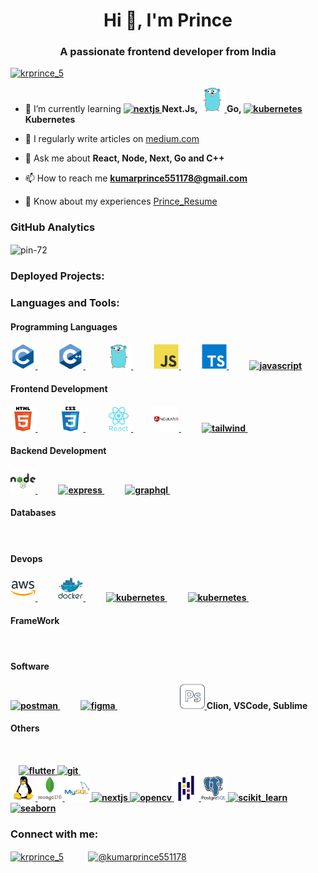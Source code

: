<h1 align="center">Hi 👋, I'm Prince</h1>
<h3 align="center">A passionate frontend developer from India</h3>

<p align="left"> <a href="https://twitter.com/krprince_5" target="blank"><img src="https://img.shields.io/twitter/follow/krprince_5?logo=twitter&style=for-the-badge" alt="krprince_5" /></a> </p>

- 🌱 I’m currently learning **<a href="https://nextjs.org/" target="_blank" rel="noreferrer"> <img src="https://asset.brandfetch.io/id2alue-rx/iduLChSb1a.jpeg" alt="nextjs" width="40" height="40"/> </a> Next.Js, <a href="https://golang.org" target="_blank" rel="noreferrer"> <img src="https://raw.githubusercontent.com/devicons/devicon/master/icons/go/go-original.svg" alt="go" width="40" height="40"/> </a> Go, <a href="https://kubernetes.io" target="_blank" rel="noreferrer"> <img src="https://www.vectorlogo.zone/logos/kubernetes/kubernetes-icon.svg" alt="kubernetes" width="40" height="40"/> </a>Kubernetes**

- 📝 I regularly write articles on [medium.com](https://medium.com/@kumarprince551178)

- 💬 Ask me about **React, Node, Next, Go and C++**

- 📫 How to reach me **kumarprince551178@gmail.com**

- 📄 Know about my experiences [Prince_Resume](https://drive.google.com/file/d/10MUCtu8fKcq6JSo5g-d8K6HkHj3VD7Ff/view?usp=drive_link)

### GitHub Analytics
<p><img align="center" src="https://github-readme-stats.vercel.app/api/top-langs?username=ping-72&show_icons=true&locale=en&layout=compact" alt="pin-72" /></p>

<!-- BLOG-POST-LIST:START -->
<!-- BLOG-POST-LIST:END -->



<h3 align="left">Deployed Projects:</h3>



<h3 align="left">Languages and Tools:</h3>

<h4 align="left">Programming Languages<h4>
<a href="https://www.cprogramming.com/" target="_blank" rel="noreferrer"> <img src="https://raw.githubusercontent.com/devicons/devicon/master/icons/c/c-original.svg" alt="c" width="40" height="40"/> </a> 
&nbsp&nbsp&nbsp&nbsp&nbsp&nbsp&nbsp&nbsp&nbsp
<a href="https://www.w3schools.com/cpp/" target="_blank" rel="noreferrer"> <img src="https://raw.githubusercontent.com/devicons/devicon/master/icons/cplusplus/cplusplus-original.svg" alt="cplusplus" width="40" height="40"/> </a>
&nbsp&nbsp&nbsp&nbsp&nbsp&nbsp&nbsp&nbsp&nbsp
<a href="https://golang.org" target="_blank" rel="noreferrer"> <img src="https://raw.githubusercontent.com/devicons/devicon/master/icons/go/go-original.svg" alt="go" width="40" height="40"/> </a>
&nbsp&nbsp&nbsp&nbsp&nbsp&nbsp&nbsp&nbsp&nbsp
<a href="https://developer.mozilla.org/en-US/docs/Web/JavaScript" target="_blank" rel="noreferrer"> <img src="https://raw.githubusercontent.com/devicons/devicon/master/icons/javascript/javascript-original.svg" alt="javascript" width="40" height="40"/> </a> 
&nbsp&nbsp&nbsp&nbsp&nbsp&nbsp&nbsp&nbsp&nbsp
<a href="https://www.typescriptlang.org/" target="_blank" rel="noreferrer"> <img src="https://raw.githubusercontent.com/devicons/devicon/master/icons/typescript/typescript-original.svg" alt="typescript" width="40" height="40"/> </a> 
&nbsp&nbsp&nbsp&nbsp&nbsp&nbsp&nbsp&nbsp&nbsp
<a href="https://developer.mozilla.org/en-US/docs/Web/JavaScript" target="_blank" rel="noreferrer"> <img src="https://upload.wikimedia.org/wikipedia/commons/thumb/c/c3/Python-logo-notext.svg/1869px-Python-logo-notext.svg.png" alt="javascript" width="40" height="40"/> </a> 

  
<h4 align="left">Frontend Development<h4>
<a href="https://www.w3.org/html/" target="_blank" rel="noreferrer"> <img src="https://raw.githubusercontent.com/devicons/devicon/master/icons/html5/html5-original-wordmark.svg" alt="html5" width="40" height="40"/> </a> 
&nbsp&nbsp&nbsp&nbsp&nbsp&nbsp&nbsp&nbsp&nbsp
 <a href="https://www.w3schools.com/css/" target="_blank" rel="noreferrer"> <img src="https://raw.githubusercontent.com/devicons/devicon/master/icons/css3/css3-original-wordmark.svg" alt="css3" width="40" height="40"/> </a> 
&nbsp&nbsp&nbsp&nbsp&nbsp&nbsp&nbsp&nbsp&nbsp
<a href="https://reactjs.org/" target="_blank" rel="noreferrer"> <img src="https://raw.githubusercontent.com/devicons/devicon/master/icons/react/react-original-wordmark.svg" alt="react" width="40" height="40"/> </a> 
&nbsp&nbsp&nbsp&nbsp&nbsp&nbsp&nbsp&nbsp&nbsp
<a href="https://angular.io" target="_blank" rel="noreferrer"> <img src="https://raw.githubusercontent.com/devicons/devicon/master/icons/angularjs/angularjs-original-wordmark.svg" alt="angularjs" width="40" height="40"/> </a>
&nbsp&nbsp&nbsp&nbsp&nbsp&nbsp&nbsp&nbsp&nbsp
<a href="https://tailwindcss.com/" target="_blank" rel="noreferrer"> <img src="https://www.vectorlogo.zone/logos/tailwindcss/tailwindcss-icon.svg" alt="tailwind" width="40" height="40"/> </a>
&nbsp&nbsp&nbsp&nbsp&nbsp&nbsp&nbsp&nbsp&nbsp


<h4 align="left">Backend Development<h4>
<a href="https://nodejs.org" target="_blank" rel="noreferrer"> <img src="https://raw.githubusercontent.com/devicons/devicon/master/icons/nodejs/nodejs-original-wordmark.svg" alt="nodejs"  height="40"/> </a>
&nbsp&nbsp&nbsp&nbsp&nbsp&nbsp&nbsp&nbsp&nbsp
<a href="https://expressjs.com" target="_blank" rel="noreferrer"> <img src="https://encrypted-tbn0.gstatic.com/images?q=tbn:ANd9GcSzvhZCG5v-G7BOPv8RCuFYrxNu5pgJts4v3A&s" alt="express" width="40" height="40"/> </a>
&nbsp&nbsp&nbsp&nbsp&nbsp&nbsp&nbsp&nbsp&nbsp
<a href="https://graphql.org" target="_blank" rel="noreferrer"> <img src="https://www.vectorlogo.zone/logos/graphql/graphql-icon.svg" alt="graphql" width="40" height="40"/> </a> 
&nbsp&nbsp&nbsp&nbsp&nbsp&nbsp&nbsp&nbsp&nbsp
&nbsp&nbsp&nbsp&nbsp&nbsp&nbsp&nbsp&nbsp&nbsp

  
<h4 align="left">Databases<h4>
  &nbsp&nbsp&nbsp&nbsp&nbsp&nbsp&nbsp&nbsp&nbsp
&nbsp&nbsp&nbsp&nbsp&nbsp&nbsp&nbsp&nbsp&nbsp
&nbsp&nbsp&nbsp&nbsp&nbsp&nbsp&nbsp&nbsp&nbsp
&nbsp&nbsp&nbsp&nbsp&nbsp&nbsp&nbsp&nbsp&nbsp

  
<h4 align="left">Devops<h4>
<a href="https://aws.amazon.com" target="_blank" rel="noreferrer"> <img src="https://raw.githubusercontent.com/devicons/devicon/master/icons/amazonwebservices/amazonwebservices-original-wordmark.svg" alt="aws" width="40" height="40"/> </a>  &nbsp&nbsp&nbsp&nbsp&nbsp&nbsp&nbsp&nbsp&nbsp
<a href="https://www.docker.com/" target="_blank" rel="noreferrer"> <img src="https://raw.githubusercontent.com/devicons/devicon/master/icons/docker/docker-original-wordmark.svg" alt="docker" width="40" height="40"/> </a>
&nbsp&nbsp&nbsp&nbsp&nbsp&nbsp&nbsp&nbsp&nbsp
<a href="https://kubernetes.io" target="_blank" rel="noreferrer"> <img src="https://www.vectorlogo.zone/logos/kubernetes/kubernetes-icon.svg" alt="kubernetes" width="40" height="40"/> </a>
&nbsp&nbsp&nbsp&nbsp&nbsp&nbsp&nbsp&nbsp&nbsp
<a href="https://kubernetes.io" target="_blank" rel="noreferrer"> <img src="https://www.vectorlogo.zone/logos/kubernetes/kubernetes-icon.svg" alt="kubernetes" width="40" height="40"/> </a>
&nbsp&nbsp&nbsp&nbsp&nbsp&nbsp&nbsp&nbsp&nbsp

  
<h4 align="left">FrameWork<h4>
  &nbsp&nbsp&nbsp&nbsp&nbsp&nbsp&nbsp&nbsp&nbsp
&nbsp&nbsp&nbsp&nbsp&nbsp&nbsp&nbsp&nbsp&nbsp
&nbsp&nbsp&nbsp&nbsp&nbsp&nbsp&nbsp&nbsp&nbsp
&nbsp&nbsp&nbsp&nbsp&nbsp&nbsp&nbsp&nbsp&nbsp

  
<h4 align="left">Software<h4>
<a href="https://postman.com" target="_blank" rel="noreferrer"> <img src="https://www.vectorlogo.zone/logos/getpostman/getpostman-icon.svg" alt="postman" width="40" height="40"/> </a>
&nbsp&nbsp&nbsp&nbsp&nbsp&nbsp&nbsp&nbsp&nbsp
<a href="https://www.figma.com/" target="_blank" rel="noreferrer"> <img src="https://www.vectorlogo.zone/logos/figma/figma-icon.svg" alt="figma" width="40" height="40"/> </a>
&nbsp&nbsp&nbsp&nbsp&nbsp&nbsp&nbsp&nbsp&nbsp
&nbsp&nbsp&nbsp&nbsp&nbsp&nbsp&nbsp&nbsp&nbsp
&nbsp&nbsp&nbsp&nbsp&nbsp&nbsp&nbsp&nbsp&nbsp
<a href="https://www.photoshop.com/en" target="_blank" rel="noreferrer"> <img src="https://raw.githubusercontent.com/devicons/devicon/master/icons/photoshop/photoshop-line.svg" alt="photoshop" width="40" height="40"/> </a>
Clion, VSCode, Sublime <br/>

  
<h4 align="left">Others<h4>
&nbsp&nbsp&nbsp&nbsp&nbsp&nbsp&nbsp&nbsp&nbsp
&nbsp&nbsp&nbsp&nbsp&nbsp&nbsp&nbsp&nbsp&nbsp
&nbsp&nbsp&nbsp&nbsp&nbsp&nbsp&nbsp&nbsp&nbsp
&nbsp&nbsp&nbsp&nbsp&nbsp&nbsp&nbsp&nbsp&nbsp

<p align="left">  &nbsp&nbsp&nbsp   <a href="https://flutter.dev" target="_blank" rel="noreferrer"> <img src="https://www.vectorlogo.zone/logos/flutterio/flutterio-icon.svg" alt="flutter" width="40" height="40"/> </a> <a href="https://git-scm.com/" target="_blank" rel="noreferrer"> <img src="https://www.vectorlogo.zone/logos/git-scm/git-scm-icon.svg" alt="git" width="40" height="40"/> </a> &nbsp&nbsp&nbsp&nbsp&nbsp&nbsp&nbsp&nbsp&nbsp&nbsp&nbsp&nbsp 
<br/> <a href="https://www.linux.org/" target="_blank" rel="noreferrer"> <img src="https://raw.githubusercontent.com/devicons/devicon/master/icons/linux/linux-original.svg" alt="linux" width="40" height="40"/> </a> <a href="https://www.mongodb.com/" target="_blank" rel="noreferrer"> <img src="https://raw.githubusercontent.com/devicons/devicon/master/icons/mongodb/mongodb-original-wordmark.svg" alt="mongodb" width="40" height="40"/> </a> <a href="https://www.mysql.com/" target="_blank" rel="noreferrer"> <img src="https://raw.githubusercontent.com/devicons/devicon/master/icons/mysql/mysql-original-wordmark.svg" alt="mysql" width="40" height="40"/> </a> <a href="https://nextjs.org/" target="_blank" rel="noreferrer"> <img src="https://asset.brandfetch.io/id2alue-rx/iduLChSb1a.jpeg" alt="nextjs" width="40" height="40"/> </a>  <a href="https://opencv.org/" target="_blank" rel="noreferrer"> <img src="https://www.vectorlogo.zone/logos/opencv/opencv-icon.svg" alt="opencv" width="40" height="40"/> </a> <a href="https://pandas.pydata.org/" target="_blank" rel="noreferrer"> <img src="https://raw.githubusercontent.com/devicons/devicon/2ae2a900d2f041da66e950e4d48052658d850630/icons/pandas/pandas-original.svg" alt="pandas" width="40" height="40"/> </a>  <a href="https://www.postgresql.org" target="_blank" rel="noreferrer"> <img src="https://raw.githubusercontent.com/devicons/devicon/master/icons/postgresql/postgresql-original-wordmark.svg" alt="postgresql" width="40" height="40"/> </a><a href="https://scikit-learn.org/" target="_blank" rel="noreferrer"> <img src="https://upload.wikimedia.org/wikipedia/commons/0/05/Scikit_learn_logo_small.svg" alt="scikit_learn" width="40" height="40"/> </a> <a href="https://seaborn.pydata.org/" target="_blank" rel="noreferrer"> <img src="https://seaborn.pydata.org/_images/logo-mark-lightbg.svg" alt="seaborn" width="40" height="40"/> </a> </p>


<h3 align="left">Connect with me:</h3>
<p align="left">
<a href="https://twitter.com/krprince_5" target="blank"><img align="center" src="https://raw.githubusercontent.com/rahuldkjain/github-profile-readme-generator/master/src/images/icons/Social/twitter.svg" alt="krprince_5" height="30" width="40" /></a>&nbsp&nbsp&nbsp&nbsp&nbsp&nbsp&nbsp&nbsp&nbsp
<a href="https://medium.com/@kumarprince551178" target="blank"><img align="center" src="https://raw.githubusercontent.com/rahuldkjain/github-profile-readme-generator/master/src/images/icons/Social/medium.svg" alt="@kumarprince551178" height="30" width="40" /></a>
</p>
